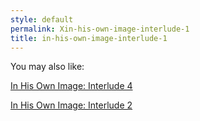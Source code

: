 ```yaml
---
style: default
permalink: Xin-his-own-image-interlude-1
title: in-his-own-image-interlude-1
---
```

You may also like:

[In His Own Image: Interlude 4](http://scp-wiki.net/in-his-own-image-interlude-4)

[In His Own Image: Interlude 2](http://scp-wiki.net/in-his-own-image-interlude-2)
